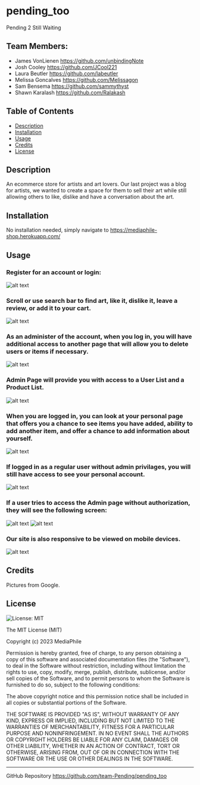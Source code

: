 # pending_too
Pending 2 Still Waiting

## Team Members:
* James VonLienen https://github.com/unbindingNote 
* Josh Cooley https://github.com/JCool221 
* Laura Beutler https://github.com/labeutler  
* Melissa Goncalves https://github.com/Melissagon 
* Sam Bensema https://github.com/sammythyst 
* Shawn Karalash https://github.com/Ralakash 

## Table of Contents

- [Description](#description)
- [Installation](#installation)
- [Usage](#usage)
- [Credits](#credits)
- [License](#license)

## Description

An ecommerce store for artists and art lovers. Our last project was a blog for artists, we wanted to create a space for them to sell their art while still allowing others to like, dislike and have a conversation about the art. 


## Installation

No installation needed, simply navigate to https://mediaphile-shop.herokuapp.com/

## Usage

### Register for an account or login:
![alt text](./assets/images/login.png)

### Scroll or use search bar to find art, like it, dislike it, leave a review, or add it to your cart. 
![alt text](./assets/images/home.png)

### As an administer of the account, when you log in, you will have additional access to another page that will allow you to delete users or items if necessary. 
![alt text](./assets/images/AdminLoggedIn.png)

### Admin Page will provide you with access to a User List and a Product List.
![alt text](./assets/images/AdminPage.png)

### When you are logged in, you can look at your personal page that offers you a chance to see items you have added, ability to add another item, and offer a chance to add information about yourself.
![alt text](./assets/images/UsersAcctPage.png)

### If logged in as a regular user without admin privilages, you will still have access to see your personal account. 
![alt text](./assets/images/UserLoggedIn.png)

### If a user tries to access the Admin page without authorization, they will see the following screen: 
![alt text](./assets/images/NoAccess.png)
![alt text](./assets/images/Responsive2.png)

### Our site is also responsive to be viewed on mobile devices.  
![alt text](./assets/images/Responsive.png)



## Credits

Pictures from Google. 

## License

![License: MIT](https://img.shields.io/badge/License-MIT-yellow.svg)

The MIT License (MIT)

Copyright (c) 2023 MediaPhile

Permission is hereby granted, free of charge, to any person obtaining a copy of this software and associated documentation files (the "Software"), to deal in the Software without restriction, including without limitation the rights to use, copy, modify, merge, publish, distribute, sublicense, and/or sell copies of the Software, and to permit persons to whom the Software is furnished to do so, subject to the following conditions:

The above copyright notice and this permission notice shall be included in all copies or substantial portions of the Software.

THE SOFTWARE IS PROVIDED "AS IS", WITHOUT WARRANTY OF ANY KIND, EXPRESS OR IMPLIED, INCLUDING BUT NOT LIMITED TO THE WARRANTIES OF MERCHANTABILITY, FITNESS FOR A PARTICULAR PURPOSE AND NONINFRINGEMENT. IN NO EVENT SHALL THE AUTHORS OR COPYRIGHT HOLDERS BE LIABLE FOR ANY CLAIM, DAMAGES OR OTHER LIABILITY, WHETHER IN AN ACTION OF CONTRACT, TORT OR OTHERWISE, ARISING FROM, OUT OF OR IN CONNECTION WITH THE SOFTWARE OR THE USE OR OTHER DEALINGS IN THE SOFTWARE.

---
GitHub Repository
https://github.com/team-Pending/pending_too